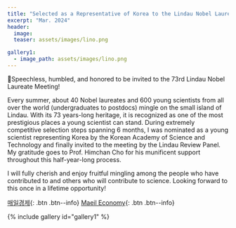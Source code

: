 ```yaml
---
title: "Selected as a Representative of Korea to the Lindau Nobel Laureate Meeting (린다우 노벨상 수상자 회의)"
excerpt: "Mar. 2024"
header:
  image: 
  teaser: assets/images/lino.png

gallery1:
  - image_path: assets/images/lino.png
---
```


🎉Speechless, humbled, and honored to be invited to the 73rd Lindau Nobel Laureate Meeting!

Every summer, about 40 Nobel laureates and 600 young scientists from all over the world (undergraduates to postdocs) mingle on the small island of Lindau. With its 73 years-long heritage, it is recognized as one of the most prestigious places a young scientist can stand. During extremely competitive selection steps spanning 6 months, I was nominated as a young scientist representing Korea by the Korean Academy of Science and Technology and finally invited to the meeting by the Lindau Review Panel. My gratitude goes to Prof. Himchan Cho for his munificent support throughout this half-year-long process.

I will fully cherish and enjoy fruitful mingling among the people who have contributed to and others who will contribute to science. Looking forward to this once in a lifetime opportunity!

[매일경제](https://www.mk.co.kr/news/society/11008424){: .btn .btn--info}
[Maeil Economy](https://www.mk.co.kr/en/society/11008424){: .btn .btn--info}

{% include gallery id="gallery1"  %}
